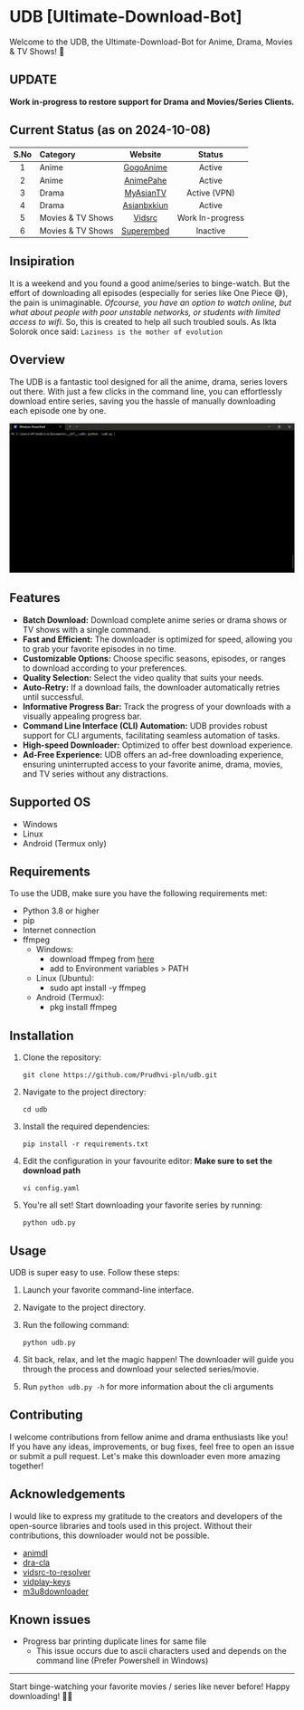 # UDB [Ultimate-Download-Bot]

Welcome to the UDB, the Ultimate-Download-Bot for Anime, Drama, Movies & TV Shows! 🎉

## UPDATE
__Work in-progress to restore support for Drama and Movies/Series Clients.__

## Current Status (as on 2024-10-08)
| S.No | Category           | Website                                   | Status |
| :--: | :----------------- | :---------------------------------------: | :----: |
|   1  | Anime              | [GogoAnime](https://anitaku.to/)          | Active |
|   2  | Anime              | [AnimePahe](https://animepahe.ru/)        | Active |
|   3  | Drama              | [MyAsianTV](https://myasiantv.ac/)        | Active (VPN) |
|   4  | Drama              | [Asianbxkiun](https://asianbxkiun.pro/)   | Active |
|   5  | Movies & TV Shows  | [Vidsrc](https://vidsrc.to/)              | Work In-progress |
|   6  | Movies & TV Shows  | [Superembed](https://streambucket.net/)   | Inactive |

## Insipiration

It is a weekend and you found a good anime/series to binge-watch. But the effort of downloading all episodes (especially for series like One Piece 😅), the pain is unimaginable. _Ofcourse, you have an option to watch online, but what about people with poor unstable networks, or students with limited access to wifi_. So, this is created to help all such troubled souls. As Ikta Solorok once said: `Laziness is the mother of evolution`

## Overview

The UDB is a fantastic tool designed for all the anime, drama, series lovers out there. With just a few clicks in the command line, you can effortlessly download entire series, saving you the hassle of manually downloading each episode one by one.

![udb demo](images/udb-demo.gif)

## Features

- **Batch Download:** Download complete anime series or drama shows or TV shows with a single command.
- **Fast and Efficient:** The downloader is optimized for speed, allowing you to grab your favorite episodes in no time.
- **Customizable Options:** Choose specific seasons, episodes, or ranges to download according to your preferences.
- **Quality Selection:** Select the video quality that suits your needs.
- **Auto-Retry:** If a download fails, the downloader automatically retries until successful.
- **Informative Progress Bar:** Track the progress of your downloads with a visually appealing progress bar.
- **Command Line Interface (CLI) Automation:** UDB provides robust support for CLI arguments, facilitating seamless automation of tasks.
- **High-speed Downloader:** Optimized to offer best download experience.
- **Ad-Free Experience:** UDB offers an ad-free downloading experience, ensuring uninterrupted access to your favorite anime, drama, movies, and TV series without any distractions.

## Supported OS
- Windows
- Linux
- Android (Termux only)

## Requirements

To use the UDB, make sure you have the following requirements met:

- Python 3.8 or higher
- pip
- Internet connection
- ffmpeg
  - Windows:
    - download ffmpeg from [here](https://ffmpeg.org/download.html)
    - add to Environment variables > PATH
  - Linux (Ubuntu):
    - sudo apt install -y ffmpeg
  - Android (Termux):
    - pkg install ffmpeg

## Installation

1. Clone the repository:

    ```
    git clone https://github.com/Prudhvi-pln/udb.git
    ```

2. Navigate to the project directory:

    ```
    cd udb
    ```

3. Install the required dependencies:

    ```
    pip install -r requirements.txt
    ```
4. Edit the configuration in your favourite editor: __Make sure to set the download path__

    ```
    vi config.yaml
    ```

5. You're all set! Start downloading your favorite series by running:

    ```
    python udb.py
    ```

## Usage

UDB is super easy to use. Follow these steps:

1. Launch your favorite command-line interface.
2. Navigate to the project directory.
3. Run the following command:

   ```
   python udb.py
   ```

4. Sit back, relax, and let the magic happen! The downloader will guide you through the process and download your selected series/movie.

5. Run `python udb.py -h` for more information about the cli arguments

## Contributing

I welcome contributions from fellow anime and drama enthusiasts like you! If you have any ideas, improvements, or bug fixes, feel free to open an issue or submit a pull request. Let's make this downloader even more amazing together!

## Acknowledgements

I would like to express my gratitude to the creators and developers of the open-source libraries and tools used in this project. Without their contributions, this downloader would not be possible.
 - [animdl](https://github.com/justfoolingaround/animdl)
 - [dra-cla](https://github.com/CoolnsX/dra-cla/blob/main/dra-cla)
 - [vidsrc-to-resolver](https://github.com/Ciarands/vidsrc-to-resolver)
 - [vidplay-keys](https://github.com/KillerDogeEmpire/vidplay-keys)
 - [m3u8downloader](https://github.com/josephcappadona/m3u8downloader)

## Known issues
 - Progress bar printing duplicate lines for same file
   - This issue occurs due to ascii characters used and depends on the command line (Prefer Powershell in Windows)

---

Start binge-watching your favorite movies / series like never before! Happy downloading! 🍿✨
